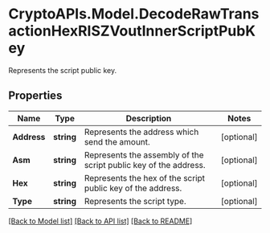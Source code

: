 # CryptoAPIs.Model.DecodeRawTransactionHexRISZVoutInnerScriptPubKey
Represents the script public key.

## Properties

Name | Type | Description | Notes
------------ | ------------- | ------------- | -------------
**Address** | **string** | Represents the address which send the amount. | [optional] 
**Asm** | **string** | Represents the assembly of the script public key of the address. | [optional] 
**Hex** | **string** | Represents the hex of the script public key of the address. | [optional] 
**Type** | **string** | Represents the script type. | [optional] 

[[Back to Model list]](../README.md#documentation-for-models) [[Back to API list]](../README.md#documentation-for-api-endpoints) [[Back to README]](../README.md)

